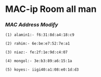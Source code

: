 # MAC-ip Room all man

### <i>MAC Address	Modify </i>

``` (1)	alamin1:- f6:31:8d:a4:18:c9 ```

``` (2)	rahim:- 6e:be:e7:52:7e:a1 ```

``` (3)	niaz:- fe:2f:1e:9d:c4:07 ```

``` (4) mongol:- 3e:b3:89:a6:15:1a ```

``` (5) koyes:- iigi40:a1:08:e0:1d:d3 ```
